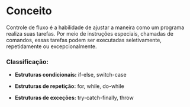 # Conceito

Controle de fluxo é a habilidade de ajustar a maneira como um programa realiza suas tarefas. Por meio de instruções especiais, chamadas de comandos, essas tarefas podem ser executadas seletivamente, repetidamente ou excepcionalmente.

### Classificação:&#x20;

* **Estruturas condicionais:** if-else, switch-case&#x20;
* **Estruturas de repetição:** for, while, do-while
*   **Estruturas de exceções:** try-catch-finally, throw

    &#x20;

